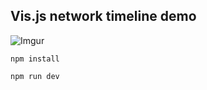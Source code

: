 ## Vis.js network timeline demo

![Imgur](https://i.imgur.com/x4vomF3.gif)

`npm install`

``npm run dev``
